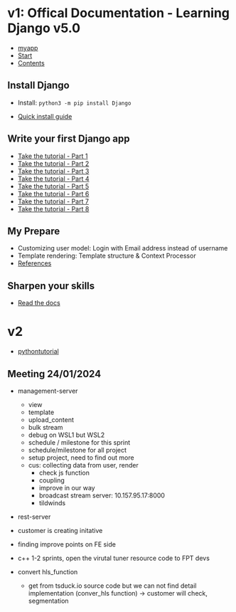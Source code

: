 # v1: Offical Documentation - Learning Django v5.0
- [myapp](./myapp/myapp/README.md)
- [Start](https://www.djangoproject.com/start/)
- [Contents](https://docs.djangoproject.com/en/5.0/contents/)

## Install Django
- Install: `python3 -m pip install Django`

- [Quick install guide](https://docs.djangoproject.com/en/5.0/intro/install/)

## Write your first Django app
- [Take the tutorial - Part 1](https://docs.djangoproject.com/en/stable/intro/tutorial01/)
- [Take the tutorial - Part 2](https://docs.djangoproject.com/en/5.0/intro/tutorial02/)
- [Take the tutorial - Part 3](https://docs.djangoproject.com/en/5.0/intro/tutorial03/)
- [Take the tutorial - Part 4](https://docs.djangoproject.com/en/5.0/intro/tutorial04/)
- [Take the tutorial - Part 5](https://docs.djangoproject.com/en/5.0/intro/tutorial05/)
- [Take the tutorial - Part 6](https://docs.djangoproject.com/en/5.0/intro/tutorial06/)
- [Take the tutorial - Part 7](https://docs.djangoproject.com/en/5.0/intro/tutorial07/)
- [Take the tutorial - Part 8](https://docs.djangoproject.com/en/5.0/intro/tutorial08/)

## My Prepare
- Customizing user model: Login with Email address instead of username
- Template rendering: Template structure & Context Processor
- [References](./preparing-projects/README.md)

## Sharpen your skills
- [Read the docs](https://docs.djangoproject.com/)

# v2
- [pythontutorial](https://www.pythontutorial.net/django-tutorial/)

## Meeting 24/01/2024
- management-server
    - view 
    - template
    - upload_content
    - bulk stream
    - debug on WSL1 but WSL2
    - schedule / milestone for this sprint
    - schedule/milestone for all project
    - setup project, need to find out more
    - cus: collecting data from user, render 
        - check js function
        - coupling
        - improve in our way
        - broadcast stream server: 10.157.95.17:8000
        - tildwinds  
- rest-server
- customer is creating initative
- finding improve points on FE side
- c++ 1-2 sprints, open the virutal tuner resource code to FPT devs

- convert hls_function
    - get from tsduck.io source code but we can not find detail implementation (conver_hls function) -> customer will check, segmentation